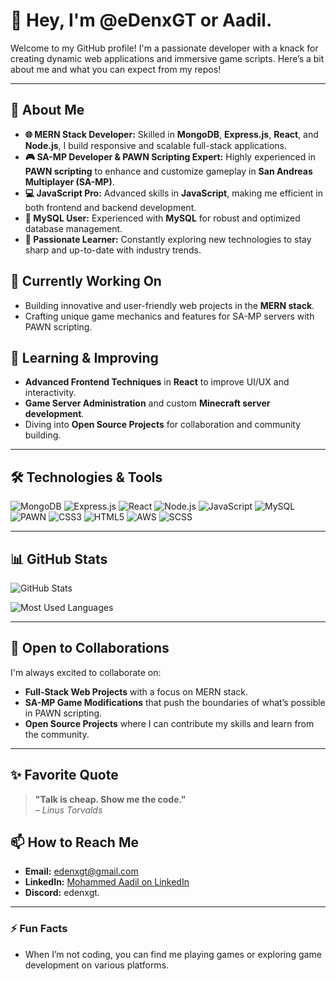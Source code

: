 # 👋 Hey, I'm @eDenxGT or Aadil.

Welcome to my GitHub profile! I'm a passionate developer with a knack for creating dynamic web applications and immersive game scripts. Here’s a bit about me and what you can expect from my repos!

---

## 🚀 About Me

- **🌐 MERN Stack Developer:** Skilled in **MongoDB**, **Express.js**, **React**, and **Node.js**, I build responsive and scalable full-stack applications.
- **🎮 SA-MP Developer & PAWN Scripting Expert:** Highly experienced in **PAWN scripting** to enhance and customize gameplay in **San Andreas Multiplayer (SA-MP)**.
- **💻 JavaScript Pro:** Advanced skills in **JavaScript**, making me efficient in both frontend and backend development.
- **💾 MySQL User:** Experienced with **MySQL** for robust and optimized database management.
- **📂 Passionate Learner:** Constantly exploring new technologies to stay sharp and up-to-date with industry trends.

## 👀 Currently Working On
- Building innovative and user-friendly web projects in the **MERN stack**.
- Crafting unique game mechanics and features for SA-MP servers with PAWN scripting.

## 🌱 Learning & Improving
- **Advanced Frontend Techniques** in **React** to improve UI/UX and interactivity.
- **Game Server Administration** and custom **Minecraft server development**.
- Diving into **Open Source Projects** for collaboration and community building.

---

## 🛠 Technologies & Tools
![MongoDB](https://img.shields.io/badge/MongoDB-4EA94B?style=flat-square&logo=mongodb&logoColor=white)
![Express.js](https://img.shields.io/badge/Express.js-404D59?style=flat-square)
![React](https://img.shields.io/badge/React-61DAFB?style=flat-square&logo=react&logoColor=black)
![Node.js](https://img.shields.io/badge/Node.js-43853D?style=flat-square&logo=node-dot-js&logoColor=white)
![JavaScript](https://img.shields.io/badge/JavaScript-F7DF1E?style=flat-square&logo=javascript&logoColor=black)
![MySQL](https://img.shields.io/badge/MySQL-00758f?style=flat-square&logo=mysql&logoColor=white)
![PAWN](https://img.shields.io/badge/PAWN-orange?style=flat-square&logo=PAWN&logoColor=white)
![CSS3](https://img.shields.io/badge/CSS3-1572B6?style=flat-square&logo=css3&logoColor=white)
![HTML5](https://img.shields.io/badge/HTML5-E34F26?style=flat-square&logo=html5&logoColor=white)
![AWS](https://img.shields.io/badge/AWS-232F3E?style=flat-square&logo=amazon-aws&logoColor=white)
![SCSS](https://img.shields.io/badge/SCSS-CC6699?style=flat-square&logo=sass&logoColor=white)

---

## 📊 GitHub Stats

![GitHub Stats](https://github-readme-stats.vercel.app/api?username=eDenxGT&show_icons=true&theme=radical&include_all_commits=true&count_private=true)

![Most Used Languages](https://github-readme-stats.vercel.app/api/top-langs/?username=eDenxGT&layout=compact&theme=radical)

---

## 🤝 Open to Collaborations
I'm always excited to collaborate on:
- **Full-Stack Web Projects** with a focus on MERN stack.
- **SA-MP Game Modifications** that push the boundaries of what’s possible in PAWN scripting.
- **Open Source Projects** where I can contribute my skills and learn from the community.

---

## ✨ Favorite Quote
> **"Talk is cheap. Show me the code."**  
> – *Linus Torvalds*

## 📫 How to Reach Me
- **Email:** [edenxgt@gmail.com](mailto:edenxgt@gmail.com)
- **LinkedIn:** [Mohammed Aadil on LinkedIn](https://www.linkedin.com/in/mohammed-aadil-mk-37bbba2b1/)
- **Discord:** edenxgt.

---

### ⚡ Fun Facts
- When I’m not coding, you can find me playing games or exploring game development on various platforms.

<!---
eDenxGT/eDenxGT is a ✨ special ✨ repository because its `README.md` (this file) appears on your GitHub profile.
You can click the Preview link to take a look at your changes.
--->
